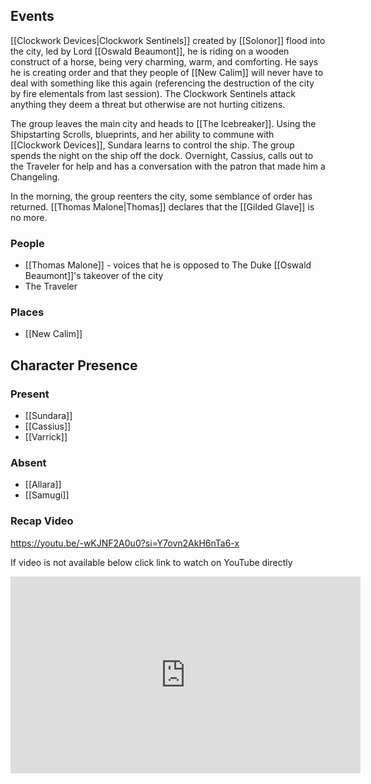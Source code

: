 ## Events
[[Clockwork Devices|Clockwork Sentinels]] created by [[Solonor]] flood into the city, led by Lord [[Oswald Beaumont]], he is riding on a wooden construct of a horse, being very charming, warm, and comforting. He says he is creating order and that they people of [[New Calim]] will never have to deal with something like this again (referencing the destruction of the city by fire elementals from last session). The Clockwork Sentinels attack anything they deem a threat but otherwise are not hurting citizens.

The group leaves the main city and heads to [[The Icebreaker]]. Using the Shipstarting Scrolls, blueprints, and her ability to commune with [[Clockwork Devices]], Sundara learns to control the ship. The group spends the night on the ship off the dock. Overnight, Cassius, calls out to the Traveler for help and has a conversation with the patron that made him a Changeling.

In the morning, the group reenters the city, some semblance of order has returned. [[Thomas Malone|Thomas]] declares that the [[Gilded Glave]] is no more.

### People
- [[Thomas Malone]] - voices that he is opposed to The Duke [[Oswald Beaumont]]'s takeover of the city
- The Traveler 

### Places 
- [[New Calim]] 

## Character Presence 
### Present
- [[Sundara]] 
- [[Cassius]] 
- [[Varrick]] 
### Absent
- [[Allara]]
- [[Samugi]]

### Recap Video

https://youtu.be/-wKJNF2A0u0?si=Y7ovn2AkH6nTa6-x

If video is not available below click link to watch on YouTube directly

<iframe width="560" height="315" src="https://www.youtube.com/embed/-wKJNF2A0u0?si=Y7ovn2AkH6nTa6-x" title="YouTube video player" frameborder="0" allow="accelerometer; autoplay; clipboard-write; encrypted-media; gyroscope; picture-in-picture; web-share" referrerpolicy="strict-origin-when-cross-origin" allowfullscreen></iframe>
